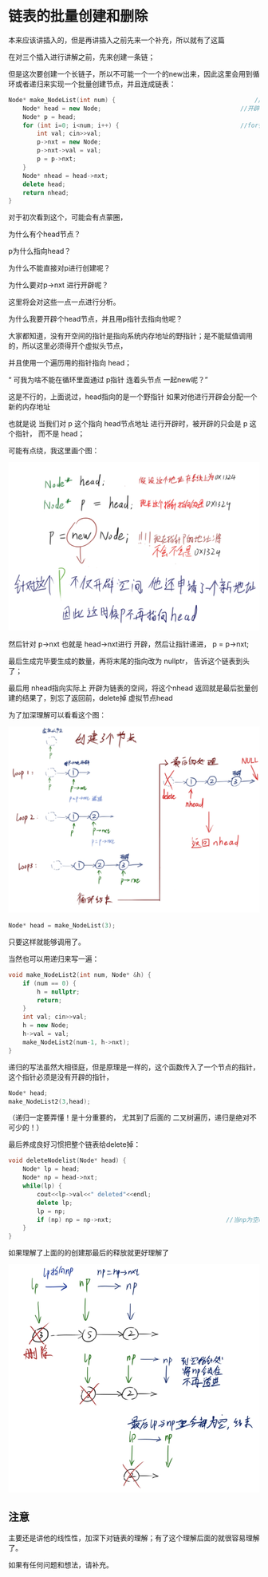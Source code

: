 # 链表的批量创建和删除

本来应该讲插入的，但是再讲插入之前先来一个补充，所以就有了这篇

在对三个插入进行讲解之前，先来创建一条链；

但是这次要创建一个长链子，所以不可能一个一个的new出来，因此这里会用到循环或者递归来实现一个批量创建节点，并且连成链表：

```cpp
Node* make_NodeList(int num) {                                       //这里传入的是要创建的数量
	Node* head = new Node;                                       //开辟一个虚拟节点，作为载体
	Node* p = head;
	for (int i=0; i<num; i++) {                                  //for循环遍历
		int val; cin>>val;
		p->nxt = new Node;
		p->nxt->val = val;
		p = p->nxt;
	}
	Node* nhead = head->nxt;
	delete head;
	return nhead;
}
```

对于初次看到这个，可能会有点蒙圈，

为什么有个head节点？

p为什么指向head？

为什么不能直接对p进行创建呢？

为什么要对p->nxt 进行开辟呢？

这里将会对这些一点一点进行分析。


为什么我要开辟个head节点，并且用p指针去指向他呢？

大家都知道，没有开空间的指针是指向系统内存地址的野指针；是不能赋值调用的，所以这里必须得开个虚拟头节点，

并且使用一个遍历用的指针指向 head；

“  可我为啥不能在循环里面通过   p指针   连着头节点 一起new呢？”

这是不行的，上面说过，head指向的是一个野指针  如果对他进行开辟会分配一个    新的内存地址   

也就是说  当我们对 p 这个指向 head节点地址   进行开辟时，被开辟的只会是 p 这个指针， 而不是 head；

可能有点绕，我这里画个图：

![1711032146257](images/链表的增删/1711032146257.png)

然后针对 p->nxt   也就是  head->nxt进行 开辟，然后让指针递进， p = p->nxt;

最后生成完毕要生成的数量，再将末尾的指向改为 nullptr， 告诉这个链表到头了；

最后用  nhead指向实际上 开辟为链表的空间，将这个nhead 返回就是最后批量创建的结果了，别忘了返回前，delete掉 虚拟节点head

为了加深理解可以看看这个图：

![1711038417568](images/链表的增删/1711038417568.png)

```cpp
Node* head = make_NodeList(3);
```

只要这样就能够调用了。


当然也可以用递归来写一遍：

```cpp
void make_NodeList2(int num, Node* &h) {
	if (num == 0) {
		h = nullptr;
		return;
	}
	int val; cin>>val;
	h = new Node;
	h->val = val;
	make_NodeList2(num-1, h->nxt);
}
```

递归的写法虽然大相径庭，但是原理是一样的，这个函数传入了一个节点的指针，这个指针必须是没有开辟的指针，

```cpp
Node* head;
make_NodeList2(3,head);
```

（递归一定要弄懂！是十分重要的，   尤其到了后面的    二叉树遍历，递归是绝对不可少的！）

最后养成良好习惯把整个链表给delete掉：

```cpp
void deleteNodelist(Node* head) {
	Node* lp = head;
	Node* np = head->nxt;
	while(lp) {
		cout<<lp->val<<" deleted"<<endl;
		delete lp;
		lp = np;
		if (np) np = np->nxt;                                //当np为空时停止np指针的递进
	}
}
```

如果理解了上面的的创建那最后的释放就更好理解了


![1711037049075](images/链表的增删/1711037049075.png)



## 注意

主要还是讲他的线性性，加深下对链表的理解；有了这个理解后面的就很容易理解了。

如果有任何问题和想法，请补充。
